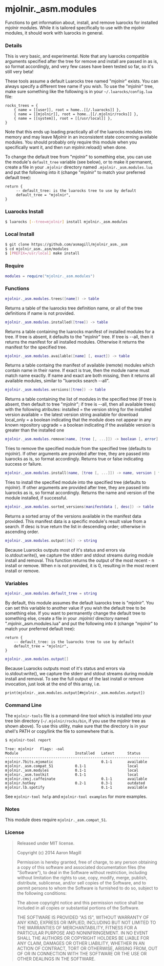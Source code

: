 mjolnir._asm.modules
====================

Functions to get information about, install, and remove luarocks for installed mjolnir
modules. While it is tailored specifically to use with the mjolnir modules, it should
work with luarocks in general.

### Details
This is very basic, and experimental. Note that any luarocks compatible arguments
specified after the tree for remove and install are passed in as is, so format
accordingly, and very few cases have been tested so far, so it's still very beta!

These tools assume a default Luarocks tree named "mjolnir" exists.  You can always
specify a different tree name if you wish.  To use the "mjolnir" tree, make sure
something like the following is in your `~/.luarocks/config.lua` file:

    rocks_trees = {
        { name = [[user]], root = home..[[/.luarocks]] },
        { name = [[mjolnir]], root = home..[[/.mjolnir/rocks]] },
        { name = [[system]], root = [[/usr/local]] },
    }

Note that this ends up loading practically all of the luarocks modules into memory
and may leave Mjolnir in an inconsistent state concerning available modules.  You
should probably only require this module when you specifically want it, and then
run mjolnir.reload() when done.

To change the default tree from "mjolnir" to something else, you can use the module's
`default_tree` variable (see below), or to make it permanent, create a file in your
`.mjolnir` directory named `.mjolnir._asm.modules.lua` and put the following into it
(change "mjolnir" to match your preferred default tree):

    return {
         -- default_tree: is the luarocks tree to use by default
         default_tree = "mjolnir",
    }

### Luarocks Install
~~~bash
$ luarocks [--tree=mjolnir] install mjolnir._asm.modules
~~~

### Local Install
~~~bash
$ git clone https://github.com/asmagill/mjolnir_asm._asm
$ cd mjolnir_asm._asm/modules
$ [PREFIX=/usr/local] make install
~~~

### Require
~~~lua
modules = require("mjolnir._asm.modules")
~~~

### Functions
~~~lua
mjolnir._asm.modules.trees([name]) -> table
~~~

Returns a table of the luarocks tree definition name, or all of the tree definitions
if name is not provided.

~~~lua
mjolnir._asm.modules.installed([tree]) -> table
~~~

Returns a table containing the luarocks manifest of installed modules for a tree.
If tree is absent, it defaults to the "mjolnir" tree.  If tree is --all, then it
returns the manifest for all installed modules.  Otherwise it returns the manifest
for the specified tree.

~~~lua
mjolnir._asm.modules.available([name] [, exact]) -> table
~~~

Returns a table containg the manifest of available (remote) modules which contain
name in their name.  If exact is true, then the module name must match name exactly.
If name and exact are both missing, then it returns all available modules, similar
to "luarocks search --all".

~~~lua
mjolnir._asm.modules.versions([tree]) -> table
~~~

Returns a table containing the list of modules in the specified tree (if tree is absent,
then default to tree "mjolnir"; if tree is --all, then all available trees) with the
following atributes:
    installed = the version string for the installed version
    available = the latest version string available for download
    local_only = a boolean indicating that the module does not appear in any known repository
    upgrade = a boolean indicating if the available version is greater than the installed one
    
~~~lua
mjolnir._asm.modules.remove(name, [tree [, ...]]) -> boolean [, error]
~~~

Tries to remove the specified module from the specified tree (defaults to mjolnir).
If other arguments are provided after tree, they are passed into luarocks as is,
so format accordingly. Returns true or false indicating success or failure.

~~~lua
mjolnir._asm.modules.install(name, [tree [, ...]]) -> name, version | false, error
~~~

Tries to install the specified module into the specified tree (defaults to mjolnir).
If other arguments are provided after tree, they are passed into luarocks as is,
so format accordingly. Returns the name and version of the module installed, if successful.

~~~lua
mjolnir._asm.modules.sorted_versions(manifestdata [, desc]) -> table
~~~

Returns a sorted array of the versions available in the manifest data provided.
This manifest data is a specific module's result value from a search.  If desc
is true return the list in descending order; otherwise in ascending order.

~~~lua
mjolnir._asm.modules.output([n]) -> string
~~~
Because Luarocks outputs most of it's status and errors via io.stdout:write(),
we capture the stderr and stdout streams during module install and removal. This
function returns the output of the most recent - n install or remove.  When n is
not provided, it is 0, resulting in the most recent install or remove.

### Variables

~~~lua
mjolnir._asm.modules.default_tree = string
~~~
By default, this module assumes the default luarocks tree is "mjolnir".  You
can set this variable to another value if you wish the default tree to be
something else.
If you want to permanently change the default tree to something else, create
a file in your .mjolnir/ directory named ".mjolnir._asm.modules.lua" and put
the following into it (change "mjolnir" to match your preferred default tree):

    return {
        -- default_tree: is the luarocks tree to use by default
        default_tree = "mjolnir",
    }

~~~lua
mjolnir._asm.modules.output[]
~~~
Because Luarocks outputs most of it's status and errors via io.stdout:write(),
we capture the stderr and stdout streams during module install and removal. To
see the full output of the last install or remove invocation, just look at the
end of this array, i.e.

    print(mjolnir._asm.modules.output[#mjolnir._asm.modules.output])

### Command Line
The `mjolnir-tools` file is a command-line tool which is installed into your tree bin
directory (`~/.mjolnir/rocks/bin`, if you use the mjolnir tree as shown above).  To use
this utility, make sure that the directory is in your shell's PATH or copy/link the file
to somewhere that is.

~~~bash
$ mjolnir-tool report
~~~

    Tree: mjolnir   Flags: -oal
    Module                          Installed   Latest      Status    
    ------------------------------------------------------------------
    mjolnir.7bits.mjomatic                      0.1-1       available 
    mjolnir._asm.compat_51          0.1-1                   local     
    mjolnir._asm.modules            0.1-1                   local     
    mjolnir._asm.toolkit            0.1-1                   local     
    mjolnir.cmsj.caffeinate                     0.1-1       available 
    mjolnir.hotkey                  0.2-1       0.3-1       outdated  
    mjolnir.lb.spotify                          0.1-1       available 

See `mjolnir-tool help` and `mjolnir-tool examples` for more examples.

### Notes
This module does require `mjolnir._asm.compat_51`.

### License

> Released under MIT license.
>
> Copyright (c) 2014 Aaron Magill
>
> Permission is hereby granted, free of charge, to any person obtaining a copy
> of this software and associated documentation files (the "Software"), to deal
> in the Software without restriction, including without limitation the rights
> to use, copy, modify, merge, publish, distribute, sublicense, and/or sell
> copies of the Software, and to permit persons to whom the Software is
> furnished to do so, subject to the following conditions:
>
> The above copyright notice and this permission notice shall be included in
> all copies or substantial portions of the Software.
>
> THE SOFTWARE IS PROVIDED "AS IS", WITHOUT WARRANTY OF ANY KIND, EXPRESS OR
> IMPLIED, INCLUDING BUT NOT LIMITED TO THE WARRANTIES OF MERCHANTABILITY,
> FITNESS FOR A PARTICULAR PURPOSE AND NONINFRINGEMENT. IN NO EVENT SHALL THE
> AUTHORS OR COPYRIGHT HOLDERS BE LIABLE FOR ANY CLAIM, DAMAGES OR OTHER
> LIABILITY, WHETHER IN AN ACTION OF CONTRACT, TORT OR OTHERWISE, ARISING FROM,
> OUT OF OR IN CONNECTION WITH THE SOFTWARE OR THE USE OR OTHER DEALINGS IN
> THE SOFTWARE.

